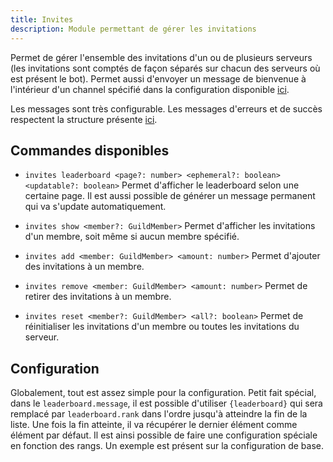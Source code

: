 ```yaml
---
title: Invites
description: Module permettant de gérer les invitations
---
```


Permet de gérer l'ensemble des invitations d'un ou de plusieurs serveurs (les invitations sont comptés de façon séparés sur chacun des serveurs où est présent le bot). Permet aussi d'envoyer un message de bienvenue à l'intérieur d'un channel spécifié dans la configuration disponible [ici](./config.yml).

Les messages sont très configurable. Les messages d'erreurs et de succès respectent la structure présente [ici]("../general/config.yml").

## Commandes disponibles

- `invites leaderboard <page?: number> <ephemeral?: boolean> <updatable?: boolean>`
  Permet d'afficher le leaderboard selon une certaine page. Il est aussi possible de générer un message permanent qui va s'update automatiquement.

- `invites show <member?: GuildMember>`
  Permet d'afficher les invitations d'un membre, soit même si aucun membre spécifié.

- `invites add <member: GuildMember> <amount: number>`
  Permet d'ajouter des invitations à un membre.

- `invites remove <member: GuildMember> <amount: number>`
  Permet de retirer des invitations à un membre.

- `invites reset <member?: GuildMember> <all?: boolean>`
  Permet de réinitialiser les invitations d'un membre ou toutes les invitations du serveur.

## Configuration

Globalement, tout est assez simple pour la configuration. Petit fait spécial, dans le `leaderboard.message`, il est possible d'utiliser `{leaderboard}` qui sera remplacé par `leaderboard.rank` dans l'ordre jusqu'à atteindre la fin de la liste. Une fois la fin atteinte, il va récupérer le dernier élément comme élément par défaut. Il est ainsi possible de faire une configuration spéciale en fonction des rangs. Un exemple est présent sur la configuration de base.
